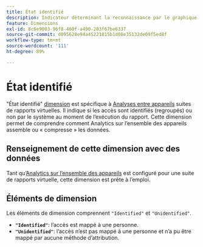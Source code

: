 ```yaml
---
title: État identifié
description: Indicateur déterminant la reconnaissance par le graphique d’appareil.
feature: Dimensions
exl-id: 8c6e9003-96f8-460f-a490-203f67be6337
source-git-commit: d095628e94a45221815b1d08e35132de09f5ed8f
workflow-type: tm+mt
source-wordcount: '111'
ht-degree: 89%

---
```


# État identifié

&quot;État identifié&quot; [dimension](overview.md) est spécifique à [Analyses entre appareils](../cda/overview.md) suites de rapports virtuelles. Il indique si les accès sont identifiés (regroupés) ou non par le système au moment de l’exécution du rapport. Cette dimension permet de comprendre comment Analytics sur l’ensemble des appareils assemble ou « compresse » les données.

## Renseignement de cette dimension avec des données

Tant qu’[Analytics sur l’ensemble des appareils](../cda/overview.md) est configuré pour une suite de rapports virtuelle, cette dimension est prête à l’emploi.

## Éléments de dimension

Les éléments de dimension comprennent `"Identified"` et `"Unidentified"`.

* **`"Identified"`**: l’accès est mappé à une personne.
* **`"Unidentified"`**: l’accès n’est pas mappé à une personne et n’a pu être mappé par aucune méthode d’attribution.
